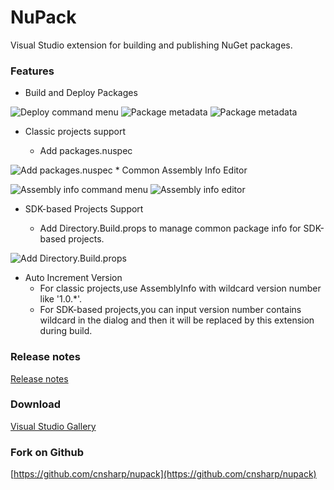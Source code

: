# NuPack
Visual Studio extension for building and publishing NuGet packages.

### Features
* Build and Deploy Packages

![Deploy command menu](https://raw.githubusercontent.com/cnsharp/nupack/master/screenshots/2.x/DeployCommandMenu.png)
![Package metadata](https://raw.githubusercontent.com/cnsharp/nupack/master/screenshots/2.x/PackageMetadataDialog.png)
![Package metadata](https://raw.githubusercontent.com/cnsharp/nupack/master/screenshots/2.x/DeployDialog.png)

* Classic projects support

	* Add packages.nuspec

![Add packages.nuspec](https://raw.githubusercontent.com/cnsharp/nupack/master/screenshots/2.x/NuspecCommandMenu.png)
	* Common Assembly Info Editor

![Assembly info command menu](https://raw.githubusercontent.com/cnsharp/nupack/master/screenshots/2.x/AssemblyInfoCommandMenu.png)
![Assembly info editor](https://raw.githubusercontent.com/cnsharp/nupack/master/screenshots/2.x/AssemblyInfoDialog.png)


* SDK-based Projects Support

	* Add Directory.Build.props to manage common package info for SDK-based projects.

![Add Directory.Build.props](https://raw.githubusercontent.com/cnsharp/nupack/master/screenshots/2.x/DirectoryBuildPropsCommandMenu.png)

* Auto Increment Version
	* For classic projects,use AssemblyInfo with wildcard version number like '1.0.*'.
	* For SDK-based projects,you can input version number contains wildcard in the dialog and then it will be replaced by this extension during build.

### Release notes

[Release notes](https://raw.githubusercontent.com/cnsharp/nupack/master/src/release_notes.txt)

### Download

[Visual Studio Gallery](https://marketplace.visualstudio.com/items?itemName=CnSharpStudio.NuPack)

### Fork on Github
[https://github.com/cnsharp/nupack](https://github.com/cnsharp/nupack)
 